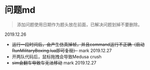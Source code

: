 # 问题md

> 添加问题使用日期作为题头放在前面，已解决问题划掉不要删除。

2019.12.26

* ~~运行一段时间后，会产生仿真掉帧，并且command运行不正确（启动RunMilitaryBoxing.lua即可复现）~~ mark 2019.12.27
* 开两队代码后，鼠标拖拽会导致Medusa crush
* ~~sim会翻车导致车无法移动~~ mark 2019.12.27
